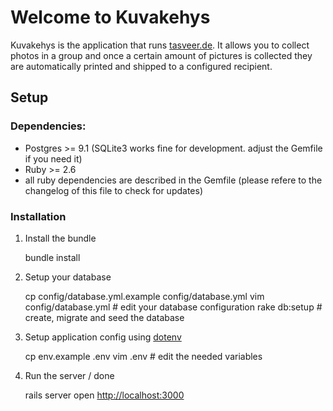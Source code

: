 # Welcome to Kuvakehys

Kuvakehys is the application that runs [tasveer.de](http://tasveer.de). It allows you to collect photos in a group and once a certain amount of pictures is collected they are automatically printed and shipped to a configured recipient. 

## Setup

### Dependencies:

* Postgres >= 9.1 (SQLite3 works fine for development. adjust the Gemfile if you need it)
* Ruby >= 2.6
* all ruby dependencies are described in the Gemfile (please refere to the changelog of this file to check for updates)


### Installation

1) Install the bundle

    bundle install

2) Setup your database

    cp config/database.yml.example config/database.yml
    vim config/database.yml # edit your database configuration
    rake db:setup # create, migrate and seed the database

3) Setup application config using [dotenv](https://github.com/bkeepers/dotenv)
    
    cp env.example .env
    vim .env # edit the needed variables

4) Run the server / done

    rails server
    open [http://localhost:3000](http://localhost:3000)



